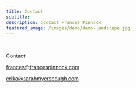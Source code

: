 ```yaml
---
title: Contact
subtitle: 
description: Contact Frances Pinnock
featured_image: /images/demo/demo-landscape.jpg
---
```

<br />
 
Contact: 

frances@francespinnock.com  

erika@sarahmyerscough.com




